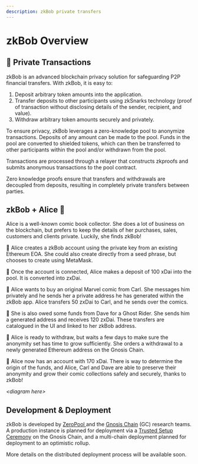 ```yaml
---
description: zkBob private transfers
---
```


# zkBob Overview

## 🔐 Private Transactions

zkBob is an advanced blockchain privacy solution for safeguarding P2P financial transfers. With zkBob, it is easy to:

1. Deposit arbitrary token amounts into the application.
2. Transfer deposits to other participants using zkSnarks technology (proof of transaction without disclosing details of the sender, recipient, and value).
3. Withdraw arbitrary token amounts securely and privately.

To ensure privacy, zkBob leverages a zero-knowledge pool to anonymize transactions. Deposits of any amount can be made to the pool. Funds in the pool are converted to shielded tokens, which can then be transferred to other participants within the pool and/or withdrawn from the pool.

Transactions are processed through a relayer that constructs zkproofs and submits anonymous transactions to the pool contract.

Zero knowledge proofs ensure that transfers and withdrawals are decoupled from deposits, resulting in completely private transfers between parties.

## **zkBob + Alice** 🐇

Alice is a well-known comic book collector. She does a lot of business on the blockchain, but prefers to keep the details of her purchases, sales, customers and clients private. Luckily, she finds zkBob!

🐇 Alice creates a zkBob account using the private key from an existing Ethereum EOA. She could also create directly from a seed phrase, but chooses to create using MetaMask.

🐇 Once the account is connected, Alice makes a deposit of 100 xDai into the pool. It is converted into zxDai.

🐇 Alice wants to buy an original Marvel comic from Carl.  She messages him privately and he sends her a private address he has generated within the zkBob app. Alice transfers 50 zxDai to Carl, and he sends over the comics.

🐇 She is also owed some funds from Dave for a Ghost Rider. She sends him a generated address and receives 120 zxDai. These transfers are catalogued in the UI and linked to her zkBob address.

🐇 Alice is ready to withdraw, but waits a few days to make sure the anonymity set has time to grow sufficiently. She orders a withdrawal to a newly generated Ethereum address on the Gnosis Chain.&#x20;

🐇 Alice now has an account with 170 xDai. There is way to determine the origin of the funds, and Alice, Carl and Dave are able to preserve their anonymity and grow their comic collections safely and securely, thanks to zkBob!

_\<diagram here>_

## Development & Deployment

zkBob is developed by [ZeroPool ](https://zeropool.network)and the [Gnosis Chain](https://www.gnosischain.com) (GC) research teams. A production instance is planned for deployment via a [Trusted Setup Ceremony](technical-overview/zkbob-solution-deployment/trusted-setup-ceremony.md) on the Gnosis Chain, and a multi-chain deployment planned for deployment to an optimistic rollup.&#x20;

More details on the distributed deployment process will be available soon.





